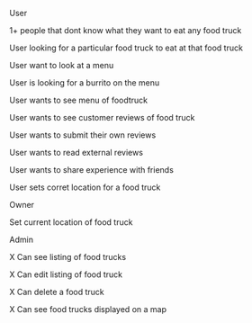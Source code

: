 User

1+ people that dont know what they want to eat any food truck

User looking for a particular food truck to eat at that food truck

User want to look at a menu

User is looking for a burrito on the menu

User wants to see menu of foodtruck

User wants to see customer reviews of food truck

User wants to submit their own reviews

User wants to read external reviews

User wants to share experience with friends

User sets corret location for a food truck



Owner

Set current location of food truck


Admin

X Can see listing of food trucks

X Can edit listing of food truck

X Can delete a food truck

X Can see food trucks displayed on a map




